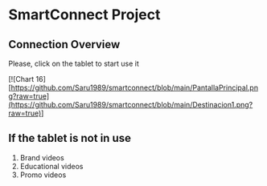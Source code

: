 # SmartConnect Project

## Connection Overview
Please, click on the tablet to start use it

[![Chart 16][https://github.com/Saru1989/smartconnect/blob/main/PantallaPrincipal.png?raw=true](https://github.com/Saru1989/smartconnect/blob/main/Destinacion1.png?raw=true)]

## If the tablet is not in use
1. Brand videos
2. Educational videos
3. Promo videos
